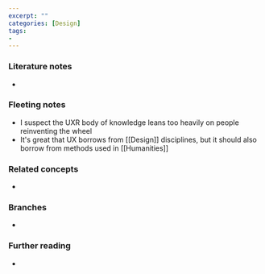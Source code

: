 ```yaml
---
excerpt: ""
categories: [Design]
tags:
-
---
```

### Literature notes
- 

### Fleeting notes
- I suspect the UXR body of knowledge leans too heavily on people reinventing the wheel
- It's great that UX borrows from [[Design]] disciplines, but it should also borrow from methods used in [[Humanities]]

### Related concepts
- 

### Branches
- 

### Further reading
- 